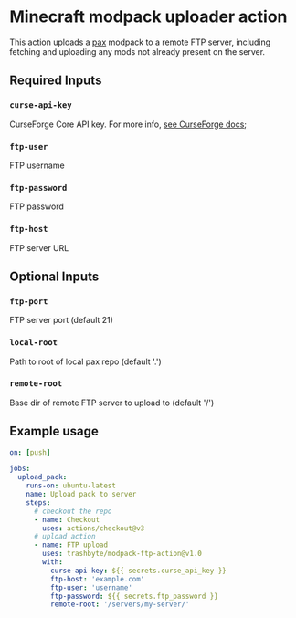 # Minecraft modpack uploader action

This action uploads a [pax](https://github.com/froehlichA/pax) modpack to a remote FTP server, including fetching and uploading any mods not already present on the server.


## Required Inputs

### `curse-api-key`

CurseForge Core API key. For more info, [see CurseForge docs](https://docs.curseforge.com/#getting-started);

### `ftp-user`

FTP username

### `ftp-password`

FTP password

### `ftp-host`

FTP server URL


## Optional Inputs

### `ftp-port`

FTP server port (default 21)

### `local-root`

Path to root of local pax repo (default '.')

### `remote-root`

Base dir of remote FTP server to upload to (default '/')


## Example usage

```yaml
on: [push]

jobs:
  upload_pack:
    runs-on: ubuntu-latest
    name: Upload pack to server
    steps:
      # checkout the repo
      - name: Checkout
        uses: actions/checkout@v3
      # upload action
      - name: FTP upload
        uses: trashbyte/modpack-ftp-action@v1.0
        with:
          curse-api-key: ${{ secrets.curse_api_key }}
          ftp-host: 'example.com'
          ftp-user: 'username'
          ftp-password: ${{ secrets.ftp_password }}
          remote-root: '/servers/my-server/'
```
